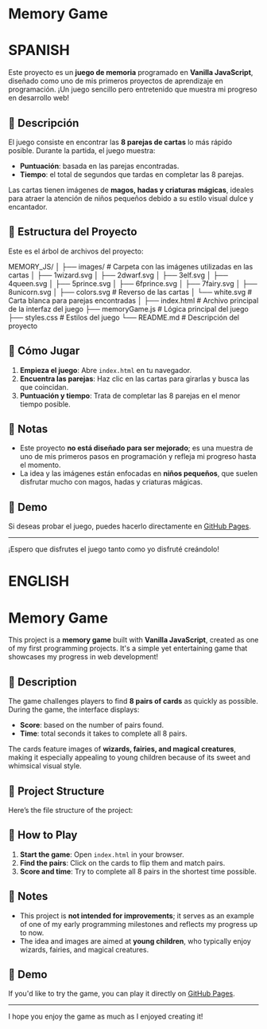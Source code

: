 # Memory Game
# SPANISH
Este proyecto es un **juego de memoria** programado en **Vanilla JavaScript**, diseñado como uno de mis primeros proyectos de aprendizaje en programación. ¡Un juego sencillo pero entretenido que muestra mi progreso en desarrollo web!

## 🧩 Descripción

El juego consiste en encontrar las **8 parejas de cartas** lo más rápido posible. Durante la partida, el juego muestra:
- **Puntuación**: basada en las parejas encontradas.
- **Tiempo**: el total de segundos que tardas en completar las 8 parejas.

Las cartas tienen imágenes de **magos, hadas y criaturas mágicas**, ideales para atraer la atención de niños pequeños debido a su estilo visual dulce y encantador.

## 📂 Estructura del Proyecto

Este es el árbol de archivos del proyecto:

MEMORY_JS/ │ ├── images/ # Carpeta con las imágenes utilizadas en las cartas │ ├── 1wizard.svg │ ├── 2dwarf.svg │ ├── 3elf.svg │ ├── 4queen.svg │ ├── 5prince.svg │ ├── 6fprince.svg │ ├── 7fairy.svg │ ├── 8unicorn.svg │ ├── colors.svg # Reverso de las cartas │ └── white.svg # Carta blanca para parejas encontradas │ ├── index.html # Archivo principal de la interfaz del juego ├── memoryGame.js # Lógica principal del juego ├── styles.css # Estilos del juego └── README.md # Descripción del proyecto


## 🚀 Cómo Jugar

1. **Empieza el juego**: Abre `index.html` en tu navegador.
2. **Encuentra las parejas**: Haz clic en las cartas para girarlas y busca las que coincidan.
3. **Puntuación y tiempo**: Trata de completar las 8 parejas en el menor tiempo posible.

## 📝 Notas

- Este proyecto **no está diseñado para ser mejorado**; es una muestra de uno de mis primeros pasos en programación y refleja mi progreso hasta el momento.
- La idea y las imágenes están enfocadas en **niños pequeños**, que suelen disfrutar mucho con magos, hadas y criaturas mágicas.

## 🌟 Demo

Si deseas probar el juego, puedes hacerlo directamente en [GitHub Pages](https://btojaka.github.io/memoryJs/).

---

¡Espero que disfrutes el juego tanto como yo disfruté creándolo!

# ENGLISH
# Memory Game

This project is a **memory game** built with **Vanilla JavaScript**, created as one of my first programming projects. It's a simple yet entertaining game that showcases my progress in web development!

## 🧩 Description

The game challenges players to find **8 pairs of cards** as quickly as possible. During the game, the interface displays:
- **Score**: based on the number of pairs found.
- **Time**: total seconds it takes to complete all 8 pairs.

The cards feature images of **wizards, fairies, and magical creatures**, making it especially appealing to young children because of its sweet and whimsical visual style.

## 📂 Project Structure

Here’s the file structure of the project:


## 🚀 How to Play

1. **Start the game**: Open `index.html` in your browser.
2. **Find the pairs**: Click on the cards to flip them and match pairs.
3. **Score and time**: Try to complete all 8 pairs in the shortest time possible.

## 📝 Notes

- This project is **not intended for improvements**; it serves as an example of one of my early programming milestones and reflects my progress up to now.
- The idea and images are aimed at **young children**, who typically enjoy wizards, fairies, and magical creatures.

## 🌟 Demo

If you'd like to try the game, you can play it directly on [GitHub Pages](https://btojaka.github.io/memoryJs/).

---

I hope you enjoy the game as much as I enjoyed creating it!


